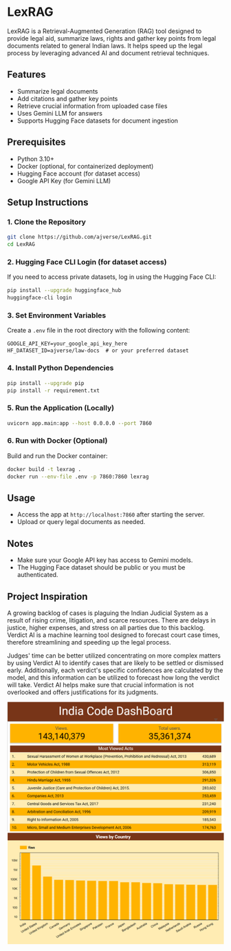 # LexRAG

LexRAG is a Retrieval-Augmented Generation (RAG) tool designed to provide legal aid, summarize laws, rights and gather key points from legal documents related to general Indian laws. It helps speed up the legal process by leveraging advanced AI and document retrieval techniques.

## Features
- Summarize legal documents
- Add citations and gather key points
- Retrieve crucial information from uploaded case files
- Uses Gemini LLM for answers
- Supports Hugging Face datasets for document ingestion

## Prerequisites
- Python 3.10+
- Docker (optional, for containerized deployment)
- Hugging Face account (for dataset access)
- Google API Key (for Gemini LLM)

## Setup Instructions

### 1. Clone the Repository
```sh
git clone https://github.com/ajverse/LexRAG.git
cd LexRAG
```

### 2. Hugging Face CLI Login (for dataset access)
If you need to access private datasets, log in using the Hugging Face CLI:
```sh
pip install --upgrade huggingface_hub
huggingface-cli login
```

### 3. Set Environment Variables
Create a `.env` file in the root directory with the following content:
```
GOOGLE_API_KEY=your_google_api_key_here
HF_DATASET_ID=ajverse/law-docs  # or your preferred dataset
```

### 4. Install Python Dependencies
```sh
pip install --upgrade pip
pip install -r requirement.txt
```

### 5. Run the Application (Locally)
```sh
uvicorn app.main:app --host 0.0.0.0 --port 7860
```

### 6. Run with Docker (Optional)
Build and run the Docker container:
```sh
docker build -t lexrag .
docker run --env-file .env -p 7860:7860 lexrag
```

## Usage
- Access the app at `http://localhost:7860` after starting the server.
- Upload or query legal documents as needed.

## Notes
- Make sure your Google API key has access to Gemini models.
- The Hugging Face dataset should be public or you must be authenticated.

## Project Inspiration
A growing backlog of cases is plaguing the Indian Judicial System as a result of rising crime, litigation, and scarce resources. There are delays in justice, higher expenses, and stress on all parties due to this backlog. Verdict AI is a machine learning tool designed to forecast court case times, therefore streamlining and speeding up the legal process.

Judges' time can be better utilized concentrating on more complex matters by using Verdict AI to identify cases that are likely to be settled or dismissed early. Additionally, each verdict's specific confidences are calculated by the model, and this information can be utilized to forecast how long the verdict will take. Verdict AI helps make sure that crucial information is not overlooked and offers justifications for its judgments.

![alt text](image.png)
![alt text](image-1.png)
